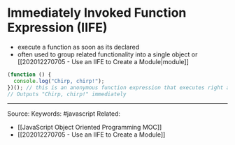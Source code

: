 # Immediately Invoked Function Expression (IIFE)
- execute a function as soon as its declared
- often used to group related functionality into a single object or [[202012270705 - Use an IIFE to Create a Module|module]]
```js
(function () {
  console.log("Chirp, chirp!");
})(); // this is an anonymous function expression that executes right away
// Outputs "Chirp, chirp!" immediately
```
---
Source:
Keywords: #javascript 
Related: 
- [[JavaScript Object Oriented Programming MOC]]
- [[202012270705 - Use an IIFE to Create a Module]]